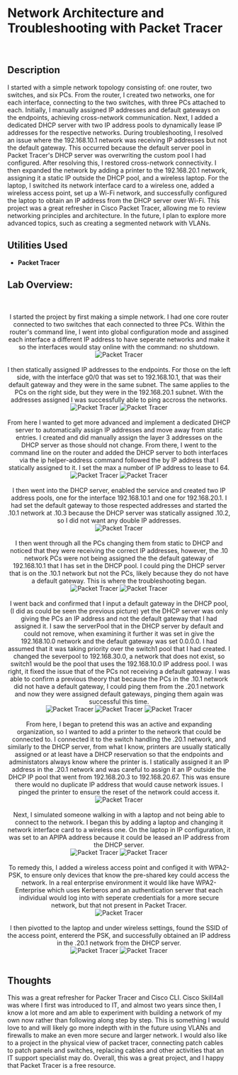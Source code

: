 <h1>Network Architecture and Troubleshooting with Packet Tracer </h1>

<br />
<h2>Description</h2>
I started with a simple network topology consisting of: one router, two switches, and six PCs. From the router, I created two networks, one for each interface, connecting to the two switches, with three PCs attached to each. Initially, I manually assigned IP addresses and default gateways on the endpoints, achieving cross-network communication. Next, I added a dedicated DHCP server with two IP address pools to dynamically lease IP addresses for the respective networks. During troubleshooting, I resolved an issue where the 192.168.10.1 network was receiving IP addresses but not the default gateway. This occurred because the default server pool in Packet Tracer's DHCP server was overwriting the custom pool I had configured. After resolving this, I restored cross-network connectivity. I then expanded the network by adding a printer to the 192.168.20.1 network, assigning it a static IP outside the DHCP pool, and a wireless laptop. For the laptop, I switched its network interface card to a wireless one, added a wireless access point, set up a Wi-Fi network, and successfully configured the laptop to obtain an IP address from the DHCP server over Wi-Fi. This project was a great refresher in Cisco Packet Tracer, allowing me to review networking principles and architecture. In the future, I plan to explore more advanced topics, such as creating a segmented network with VLANs.


<h2>Utilities Used</h2>

- <b>Packet Tracer</b>

<h2>Lab Overview:</h2>

<p align="center">
 <br />
 <br />
I started the project by first making a simple network. I had one core router connected to two switches that each connected to three PCs. Within the router's command line, I went into global configuration mode and assgined each interface a different IP address to have seperate networks and make it so the interfaces would stay online with the command: no shutdown.<br/>
<img src="https://github.com/user-attachments/assets/79e5e5a5-ba74-48c4-8ae2-3be73dfa2558" alt="Packet Tracer"/>
<br />
<br />
I then statically assigned IP addresses to the endpoints. For those on the left side, with the interface g0/0 that was set to 192.168.10.1, that was their default gateway and they were in the same subnet. The same applies to the PCs on the right side, but they were in the 192.168.20.1 subnet. With the addresses assigned I was successfully able to ping accross the networks. <br/>
<img src="https://github.com/user-attachments/assets/2dcd0710-a549-49b4-8331-ea3ced0d290d" alt="Packet Tracer"/>
 <img src="https://github.com/user-attachments/assets/fdf1b514-66b5-41de-9404-d87c801277eb" alt="Packet Tracer"/>
<br />
<br />
From here I wanted to get more advanced and implement a dedicated DHCP server to automatically assign IP addresses and move away from static entries. I created and did manually assign the layer 3 addresses on the DHCP server as those should not change. From there, I went to the command line on the router and added the DHCP server to both interfaces via the ip helper-address command followed the by IP address that I statically assigned to it. I set the max a number of IP address to lease to 64. <br/>
<img src="https://github.com/user-attachments/assets/5a330506-895c-4c6e-8de4-697681dadccc" alt="Packet Tracer"/>
 <img src="https://github.com/user-attachments/assets/1bb1190e-2cd3-4746-8f5f-91e85534b3e8" alt="Packet Tracer"/>
<br />
<br />
I then went into the DHCP server, enabled the service and created two IP address pools, one for the interface 192.168.10.1 and one for 192.168.20.1. I had set the default gateway to those respected addresses and started the .10.1 network at .10.3 because the DHCP server was statically assigned .10.2, so I did not want any double IP addresses.<br/>
<img src="https://github.com/user-attachments/assets/642d0d1c-9889-48c9-962a-7ece201b61b7" alt="Packet Tracer"/>
<br />
<br />
I then went through all the PCs changing them from static to DHCP and noticed that they were receiving the correct IP addresses, however, the .10 network PCs were not being assigned the the default gateway of 192.168.10.1 that I has set in the DHCP pool. I could ping the DHCP server that is on the .10.1 network but not the PCs, likely because they do not have a default gateway. This is where the troubleshooting began.<br/>
<img src="https://github.com/user-attachments/assets/53e3ec7e-5749-4ab5-91fc-d98606d3ac1c" alt="Packet Tracer"/>
 <img src="https://github.com/user-attachments/assets/7ac957e0-a326-4306-b383-f82fe5ba3145" alt="Packet Tracer"/>
<br />
<br />
I went back and confirmed that I input a default gateway in the DHCP pool, (I did as could be seen the previous picture) yet the DHCP server was only giving the PCs an IP address and not the default gateway that I had assigned it. I saw the serverPool that in the DHCP server by default and could not remove, when examining it further it was set in give the 192.168.10.0 network and the default gateway was set 0.0.0.0. I had assumed that it was taking priority over the switch1 pool that I had created. I changed the severpool to 192.168.30.0, a network that does not exist, so switch1 would be the pool that uses the 192.168.10.0 IP address pool. I was right, it fixed the issue that of the PCs not receiving a default gateway. I was able to confirm a previous theory that because the PCs in the .10.1 network did not have a default gateway, I could ping them from the .20.1 network and now they were assigned default gateways, pinging them again was successful this time.<br/>
<img src="https://github.com/user-attachments/assets/ba63c8b0-6b0d-4b04-ab25-fe6f5a84b976" alt="Packet Tracer"/>
<img src="https://github.com/user-attachments/assets/7feb682a-0a79-4af1-b24f-1ae22ec74d6c" alt="Packet Tracer"/>
 <img src="https://github.com/user-attachments/assets/d38d98fe-fbb1-4c1e-81b7-9eb98cd0aed8" alt="Packet Tracer"/>
<br />
<br />
From here, I began to pretend this was an active and expanding organization, so I wanted to add a printer to the network that could be connected to. I connected it to the switch handling the .20.1 network, and similarly to the DHCP server, from what I know, printers are usually statically assigned or at least have a DHCP reservation so that the endpoints and administators always know where the printer is. I statically assigned it an IP address in the .20.1 network and was careful to assign it an IP outside the DHCP IP pool that went from 192.168.20.3 to 192.168.20.67. This was ensure there would no duplicate IP address that would cause network issues. I pinged the printer to ensure the reset of the network could access it.<br/>
<img src="https://github.com/user-attachments/assets/c62dec4f-a041-4f4b-9368-ccd07d0ca715" alt="Packet Tracer"/>
<br />
<br />
Next, I simulated someone walking in with a laptop and not being able to connect to the network. I began this by adding a laptop and changing it network interface card to a wireless one. On the laptop in IP configuration, it was set to an APIPA address because it could be leased an IP address from the DHCP server. <br/>
<img src="https://github.com/user-attachments/assets/ab45b732-0426-4e7a-9df9-6dbee7e1f989" alt="Packet Tracer"/>
 <img src="https://github.com/user-attachments/assets/27b2ad49-21b9-43b8-b1c2-9a569a880d89" alt="Packet Tracer"/>
<br />
<br />
To remedy this, I added a wireless access point and configed it with WPA2-PSK, to ensure only devices that know the pre-shared key could access the network. In a real enterprise environment it would like have WPA2-Enterprise which uses Kerberos and an authentication server that each individual would log into with seperate credentials for a more secure network, but that not present in Packet Tracer.<br/>
<img src="https://github.com/user-attachments/assets/3850c903-9f2d-4125-9883-a31f6799de88" alt="Packet Tracer"/>
<br />
<br />
I then pivotted to the laptop and under wireless settings, found the SSID of the access point, entererd the PSK, and successfully obtained an IP address in the .20.1 network from the DHCP server.<br/>
<img src="https://github.com/user-attachments/assets/d00d1128-d0b3-4396-9a88-b6566e887056" alt="Packet Tracer"/>
 <img src="https://github.com/user-attachments/assets/a566b38d-456d-41ba-bddc-0925f3728cf2" alt="Packet Tracer"/>
<br />
<br />


<h2>Thoughts</h2>
This was a great refresher for Packer Tracer and Cisco CLI. Cisco Skill4all was where I first was introduced to IT, and almost two years since then, I know a lot more and am able to experiment with building a network of my own now rather than following along step by step. This is something I would love to and will likely go more indepth with in the future using VLANs and firewalls to make an even more secure and larger network. I would also like to a project in the physical view of packet tracer, connecting patch cables to patch panels and switches, replacing cables and other activities that an IT support specialist may do. Overall, this was a great project, and I happy that Packet Tracer is a free resource.
<!--
 ```diff
- text in red
+ text in green
! text in orange
# text in gray
@@ text in purple (and bold)@@
```
--!>
